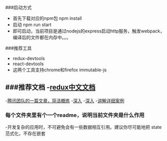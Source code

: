 ###启动方式
- 首先下载对应的npm包    npm install
- 启动      npm run start
- 即可启动，当前项目是通过nodejs的express启动http服务，触发webpack，编译后的文件都在内存中。。。


###推荐工具
- redux-devtools
- react-devtools
- 这两个工具支持chrome和firefox
immutable-js


###推荐文档
-[redux中文文档](http://cn.redux.js.org//docs/introduction/ThreePrinciples.html "redux")
-
-[腾讯团队的一篇文章，简洁概练](http://www.alloyteam.com/2015/09/react-redux/ "redux")
-[深入](http://react-china.org/t/redux/2687)
-[深入](https://github.com/lewis617/react-redux-tutorial)
-[讲解详细案例](https://segmentfault.com/a/1190000003503338)


### 每个文件夹里有个一个readme，说明当前文件夹是什么作用

-开发复杂的应用时，不可避免会有一些数据相互引用。建议你尽可能地把 state 范式化，不存在嵌套